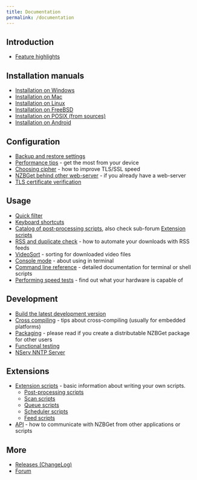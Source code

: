 ```yaml
---
title: Documentation
permalink: /documentation
---
```

## Introduction
 - [Feature highlights](Feature_highlights)

## Installation manuals
 - [Installation on Windows](Installation_on_Windows)
 - [Installation on Mac](Installation_on_Mac)
 - [Installation on Linux](Installation_on_Linux)
 - [Installation on FreeBSD](Installation_on_FreeBSD)
 - [Installation on POSIX (from sources)](Installation_on_POSIX)
 - [Installation on Android](Installation_on_Android)

## Configuration
 - [Backup and restore settings](Backup_and_restore_settings)
 - [Performance tips](Performance_tips) - get the most from your device
 - [Choosing cipher](Choosing_cipher) - how to improve TLS/SSL speed
 - [NZBGet behind other web-server](NZBGet_behind_other_web-server) - if you already have a web-server
 - [TLS certificate verification](Certificate_verification)

## Usage
 - [Quick filter](Quick_filter)
 - [Keyboard shortcuts](Keyboard_shortcuts)
 - [Catalog of post-processing scripts](Catalog_of_post-processing_scripts), also check sub-forum [Extension scripts](http://nzbget.net/forum/viewforum.php?f=8)
 - [RSS and duplicate check](RSS) - how to automate your downloads with RSS feeds
 - [VideoSort](https://github.com/nzbget/VideoSort) - sorting for downloaded video files
 - [Console mode](Console_mode) - about using in terminal
 - [Command line reference](Command_line_reference) - detailed documentation for terminal or shell scripts
 - [Performing speed tests](Performing_speed_tests) - find out what your hardware is capable of

## Development
 - [Build the latest development version](Build_the_latest_development_version)
 - [Cross compiling](Cross_compiling) - tips about cross-compiling (usually for embedded platforms)
 - [Packaging](Packaging) - please read if you create a distributable NZBGet package for other users
 - [Functional testing](Functional_testing)
 - [NServ NNTP Server](NServ_NNTP_Server)

## Extensions
 - [Extension scripts](Extension_scripts) - basic information about writing your own scripts.
    - [Post-processing scripts](Post-processing_scripts)
    - [Scan scripts](Scan_scripts)
    - [Queue scripts](Queue_scripts)
    - [Scheduler scripts](Scheduler_scripts)
    - [Feed scripts](Feed_scripts)
 - [API](api) - how to communicate with NZBGet from other applications or scripts

## More
 - [Releases (ChangeLog)](https://github.com/nzbget/nzbget/releases)
 - [Forum](forum)